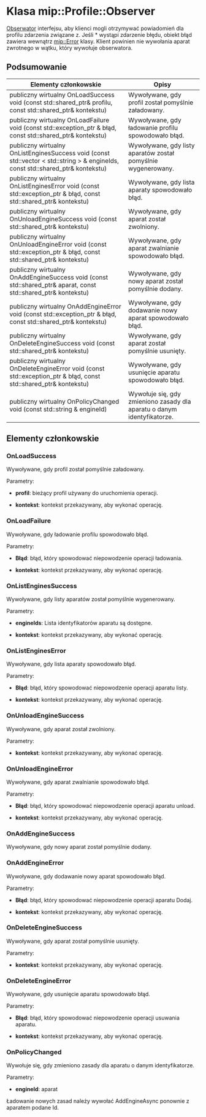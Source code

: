 # <a name="class-mipprofileobserver"></a>Klasa mip::Profile::Observer 
[Obserwator](class_mip_profile_observer.md) interfejsu, aby klienci mogli otrzymywać powiadomień dla profilu zdarzenia związane z.
Jeśli * wystąpi zdarzenie błędu, obiekt błąd zawiera wewnątrz [mip::Error](class_mip_error.md) klasy. Klient powinien nie wywołania aparat zwrotnego w wątku, który wywołuje obserwatora.
  
## <a name="summary"></a>Podsumowanie
 Elementy członkowskie                        | Opisy                                
--------------------------------|---------------------------------------------
publiczny wirtualny OnLoadSuccess void (const std::shared_ptr<Profile>& profilu, const std::shared_ptr<void>& kontekstu)  |  Wywoływane, gdy profil został pomyślnie załadowany.
publiczny wirtualny OnLoadFailure void (const std::exception_ptr & błąd, const std::shared_ptr<void>& kontekstu)  |  Wywoływane, gdy ładowanie profilu spowodowało błąd.
publiczny wirtualny OnListEnginesSuccess void (const std::vector < std::string > & engineIds, const std::shared_ptr<void>& kontekstu)  |  Wywoływane, gdy listy aparatów został pomyślnie wygenerowany.
publiczny wirtualny OnListEnginesError void (const std::exception_ptr & błąd, const std::shared_ptr<void>& kontekstu)  |  Wywoływane, gdy lista aparaty spowodowało błąd.
publiczny wirtualny OnUnloadEngineSuccess void (const std::shared_ptr<void>& kontekstu)  |  Wywoływane, gdy aparat został zwolniony.
publiczny wirtualny OnUnloadEngineError void (const std::exception_ptr & błąd, const std::shared_ptr<void>& kontekstu)  |  Wywoływane, gdy aparat zwalnianie spowodowało błąd.
publiczny wirtualny OnAddEngineSuccess void (const std::shared_ptr<PolicyEngine>& aparat, const std::shared_ptr<void>& kontekstu)  |  Wywoływane, gdy nowy aparat został pomyślnie dodany.
publiczny wirtualny OnAddEngineError void (const std::exception_ptr & błąd, const std::shared_ptr<void>& kontekstu)  |  Wywoływane, gdy dodawanie nowy aparat spowodowało błąd.
publiczny wirtualny OnDeleteEngineSuccess void (const std::shared_ptr<void>& kontekstu)  |  Wywoływane, gdy aparat został pomyślnie usunięty.
publiczny wirtualny OnDeleteEngineError void (const std::exception_ptr & błąd, const std::shared_ptr<void>& kontekstu)  |  Wywoływane, gdy usunięcie aparatu spowodowało błąd.
 publiczny wirtualny OnPolicyChanged void (const std::string & engineId)  |  Wywołuje się, gdy zmieniono zasady dla aparatu o danym identyfikatorze.
  
## <a name="members"></a>Elementy członkowskie
  
### <a name="onloadsuccess"></a>OnLoadSuccess
Wywoływane, gdy profil został pomyślnie załadowany.

Parametry:  
* **profil**: bieżący profil używany do uruchomienia operacji. 


* **kontekst**: kontekst przekazywany, aby wykonać operację.


  
### <a name="onloadfailure"></a>OnLoadFailure
Wywoływane, gdy ładowanie profilu spowodowało błąd.

Parametry:  
* **Błąd**: błąd, który spowodować niepowodzenie operacji ładowania. 


* **kontekst**: kontekst przekazywany, aby wykonać operację.


  
### <a name="onlistenginessuccess"></a>OnListEnginesSuccess
Wywoływane, gdy listy aparatów został pomyślnie wygenerowany.

Parametry:  
* **engineIds**: Lista identyfikatorów aparatu są dostępne. 


* **kontekst**: kontekst przekazywany, aby wykonać operację.


  
### <a name="onlistengineserror"></a>OnListEnginesError
Wywoływane, gdy lista aparaty spowodowało błąd.

Parametry:  
* **Błąd**: błąd, który spowodować niepowodzenie operacji aparatu listy. 


* **kontekst**: kontekst przekazywany, aby wykonać operację.


  
### <a name="onunloadenginesuccess"></a>OnUnloadEngineSuccess
Wywoływane, gdy aparat został zwolniony.

Parametry:  
* **kontekst**: kontekst przekazywany, aby wykonać operację.


  
### <a name="onunloadengineerror"></a>OnUnloadEngineError
Wywoływane, gdy aparat zwalnianie spowodowało błąd.

Parametry:  
* **Błąd**: błąd, który spowodować niepowodzenie operacji aparatu unload. 


* **kontekst**: kontekst przekazywany, aby wykonać operację.


  
### <a name="onaddenginesuccess"></a>OnAddEngineSuccess
Wywoływane, gdy nowy aparat został pomyślnie dodany.
  
### <a name="onaddengineerror"></a>OnAddEngineError
Wywoływane, gdy dodawanie nowy aparat spowodowało błąd.

Parametry:  
* **Błąd**: błąd, który spowodować niepowodzenie operacji aparatu Dodaj. 


* **kontekst**: kontekst przekazywany, aby wykonać operację.


  
### <a name="ondeleteenginesuccess"></a>OnDeleteEngineSuccess
Wywoływane, gdy aparat został pomyślnie usunięty.

Parametry:  
* **kontekst**: kontekst przekazywany, aby wykonać operację.


  
### <a name="ondeleteengineerror"></a>OnDeleteEngineError
Wywoływane, gdy usunięcie aparatu spowodowało błąd.

Parametry:  
* **Błąd**: błąd, który spowodować niepowodzenie operacji usuwania aparatu. 


* **kontekst**: kontekst przekazywany, aby wykonać operację.


  
### <a name="onpolicychanged"></a>OnPolicyChanged
Wywołuje się, gdy zmieniono zasady dla aparatu o danym identyfikatorze.

Parametry:  
* **engineId**: aparat 


Ładowanie nowych zasad należy wywołać AddEngineAsync ponownie z aparatem podane Id.